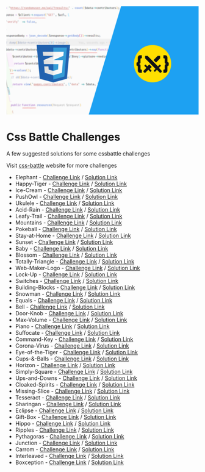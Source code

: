 <img src="assets/cssbattle.png" />

# Css Battle Challenges

A few suggested solutions for some cssbattle challenges

Visit [css-battle](https://cssbattle.dev/) website for more challenges

* Elephant - [Challenge Link](https://cssbattle.dev/play/71) / [Solution Link](https://github.com/DrissBoumlik/cssbattle.dev/tree/master/Elephant)
* Happy-Tiger - [Challenge Link](https://cssbattle.dev/play/73) / [Solution Link](https://github.com/DrissBoumlik/cssbattle.dev/tree/master/Happy-Tiger)
* Ice-Cream - [Challenge Link](https://cssbattle.dev/play/35) / [Solution Link](https://github.com/DrissBoumlik/cssbattle.dev/tree/master/Ice-Cream)
* PushOwl - [Challenge Link](https://cssbattle.dev/play/69) / [Solution Link](https://github.com/DrissBoumlik/cssbattle.dev/tree/master/PushOwl)
* Ukulele - [Challenge Link](https://cssbattle.dev/play/78) / [Solution Link](https://github.com/DrissBoumlik/cssbattle.dev/tree/master/Ukulele)
* Acid-Rain - [Challenge Link](https://cssbattle.dev/play/5) / [Solution Link](https://github.com/DrissBoumlik/cssbattle.dev/tree/master/Acid-Rain)
* Leafy-Trail - [Challenge Link](https://cssbattle.dev/play/7) / [Solution Link](https://github.com/DrissBoumlik/cssbattle.dev/tree/master/Leafy-Trail)
* Mountains - [Challenge Link](https://cssbattle.dev/play/46) / [Solution Link](https://github.com/DrissBoumlik/cssbattle.dev/tree/master/Mountains)
* Pokeball - [Challenge Link](https://cssbattle.dev/play/95) / [Solution Link](https://github.com/DrissBoumlik/cssbattle.dev/tree/master/Pokeball)
* Stay-at-Home - [Challenge Link](https://cssbattle.dev/play/49) / [Solution Link](https://github.com/DrissBoumlik/cssbattle.dev/tree/master/Stay-at-Home)
* Sunset - [Challenge Link](https://cssbattle.dev/play/62) / [Solution Link](https://github.com/DrissBoumlik/cssbattle.dev/tree/master/Sunset)
* Baby - [Challenge Link](https://cssbattle.dev/play/42) / [Solution Link](https://github.com/DrissBoumlik/cssbattle.dev/tree/master/Baby)
* Blossom - [Challenge Link](https://cssbattle.dev/play/25) / [Solution Link](https://github.com/DrissBoumlik/cssbattle.dev/tree/master/Blossom)
* Totally-Triangle - [Challenge Link](https://cssbattle.dev/play/13) / [Solution Link](https://github.com/DrissBoumlik/cssbattle.dev/tree/master/Totally-Triangle)
* Web-Maker-Logo - [Challenge Link](https://cssbattle.dev/play/14) / [Solution Link](https://github.com/DrissBoumlik/cssbattle.dev/tree/master/Web-Maker-Logo)
* Lock-Up - [Challenge Link](https://cssbattle.dev/play/27) / [Solution Link](https://github.com/DrissBoumlik/cssbattle.dev/tree/master/Lock-Up)
* Switches - [Challenge Link](https://cssbattle.dev/play/24) / [Solution Link](https://github.com/DrissBoumlik/cssbattle.dev/tree/master/Switches)
* Building-Blocks - [Challenge Link](https://cssbattle.dev/play/87) / [Solution Link](https://github.com/DrissBoumlik/cssbattle.dev/tree/master/Building-Blocks)
* Snowman - [Challenge Link](https://cssbattle.dev/play/97) / [Solution Link](https://github.com/DrissBoumlik/cssbattle.dev/tree/master/Snowman)
* Equals - [Challenge Link](https://cssbattle.dev/play/31) / [Solution Link](https://github.com/DrissBoumlik/cssbattle.dev/tree/master/Equals)
* Bell - [Challenge Link](https://cssbattle.dev/play/68) / [Solution Link](https://github.com/DrissBoumlik/cssbattle.dev/tree/master/Bell)
* Door-Knob - [Challenge Link](https://cssbattle.dev/play/64) / [Solution Link](https://github.com/DrissBoumlik/cssbattle.dev/tree/master/Door-Knob)
* Max-Volume - [Challenge Link](https://cssbattle.dev/play/65) / [Solution Link](https://github.com/DrissBoumlik/cssbattle.dev/tree/master/Max-Volume)
* Piano - [Challenge Link](https://cssbattle.dev/play/80) / [Solution Link](https://github.com/DrissBoumlik/cssbattle.dev/tree/master/Piano)
* Suffocate - [Challenge Link](https://cssbattle.dev/play/29) / [Solution Link](https://github.com/DrissBoumlik/cssbattle.dev/tree/master/Suffocate)
* Command-Key - [Challenge Link](https://cssbattle.dev/play/63) / [Solution Link](https://github.com/DrissBoumlik/cssbattle.dev/tree/master/Command-Key)
* Corona-Virus - [Challenge Link](https://cssbattle.dev/play/47) / [Solution Link](https://github.com/DrissBoumlik/cssbattle.dev/tree/master/Corona-Virus)
* Eye-of-the-Tiger - [Challenge Link](https://cssbattle.dev/play/16) / [Solution Link](https://github.com/DrissBoumlik/cssbattle.dev/tree/master/Eye-of-the-Tiger)
* Cups-&-Balls - [Challenge Link](https://cssbattle.dev/play/28) / [Solution Link](https://github.com/DrissBoumlik/cssbattle.dev/tree/master/Cups-&-Balls)
* Horizon - [Challenge Link](https://cssbattle.dev/play/30) / [Solution Link](https://github.com/DrissBoumlik/cssbattle.dev/tree/master/Horizon)
* Simply-Square - [Challenge Link](https://cssbattle.dev/play/1) / [Solution Link](https://github.com/DrissBoumlik/cssbattle.dev/tree/master/Simply-Square)
* Ups-and-Downs - [Challenge Link](https://cssbattle.dev/play/4) / [Solution Link](https://github.com/DrissBoumlik/cssbattle.dev/tree/master/Ups-and-Downs)
* Cloaked-Spirits - [Challenge Link](https://cssbattle.dev/play/10) / [Solution Link](https://github.com/DrissBoumlik/cssbattle.dev/tree/master/Cloaked-Spirits)
* Missing-Slice - [Challenge Link](https://cssbattle.dev/play/6) / [Solution Link](https://github.com/DrissBoumlik/cssbattle.dev/tree/master/Missing-Slice)
* Tesseract - [Challenge Link](https://cssbattle.dev/play/9) / [Solution Link](https://github.com/DrissBoumlik/cssbattle.dev/tree/master/Tesseract)
* Sharingan - [Challenge Link](https://cssbattle.dev/play/101) / [Solution Link](https://github.com/DrissBoumlik/cssbattle.dev/tree/master/Sharingan)
* Eclipse - [Challenge Link](https://cssbattle.dev/play/90) / [Solution Link](https://github.com/DrissBoumlik/cssbattle.dev/tree/master/Eclipse)
* Gift-Box - [Challenge Link](https://cssbattle.dev/play/99) / [Solution Link](https://github.com/DrissBoumlik/cssbattle.dev/tree/master/Gift-Box)
* Hippo - [Challenge Link](https://cssbattle.dev/play/75) / [Solution Link](https://github.com/DrissBoumlik/cssbattle.dev/tree/master/Hippo)
* Ripples - [Challenge Link](https://cssbattle.dev/play/94) / [Solution Link](https://github.com/DrissBoumlik/cssbattle.dev/tree/master/Ripples)
* Pythagoras - [Challenge Link](https://cssbattle.dev/play/85) / [Solution Link](https://github.com/DrissBoumlik/cssbattle.dev/tree/master/Pythagoras)
* Junction - [Challenge Link](https://cssbattle.dev/play/84) / [Solution Link](https://github.com/DrissBoumlik/cssbattle.dev/tree/master/Junction)
* Carrom - [Challenge Link](https://cssbattle.dev/play/2) / [Solution Link](https://github.com/DrissBoumlik/cssbattle.dev/tree/master/Carrom)
* Interleaved - [Challenge Link](https://cssbattle.dev/play/36) / [Solution Link](https://github.com/DrissBoumlik/cssbattle.dev/tree/master/Interleaved)
* Boxception - [Challenge Link](https://cssbattle.dev/play/23) / [Solution Link](https://github.com/DrissBoumlik/cssbattle.dev/tree/master/Boxception)
